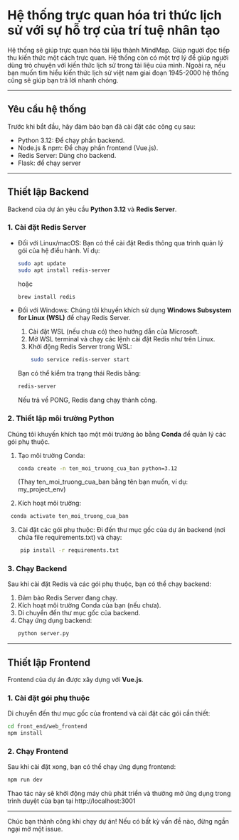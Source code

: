 # Hệ thống trực quan hóa tri thức lịch sử với sự hỗ trợ của trí tuệ nhân tạo

Hệ thống sẽ giúp trực quan hóa tài liệu thành MindMap. Giúp người đọc tiếp thu kiến thức một cách trực quan. Hệ thống còn có một trợ lý để giúp người dùng trò chuyện với kiến thức lịch sử trong tài liệu của mình. Ngoài ra, nếu bạn muốn tìm hiểu kiến thức lịch sử việt nam giai đoạn 1945-2000 hệ thống cũng sẽ giúp bạn trả lời nhanh chóng.

---

## Yêu cầu hệ thống

Trước khi bắt đầu, hãy đảm bảo bạn đã cài đặt các công cụ sau:

* Python 3.12: Để chạy phần backend.
* Node.js & npm: Để chạy phần frontend (Vue.js).
* Redis Server: Dùng cho backend.
* Flask: để chạy server

---

## Thiết lập Backend

Backend của dự án yêu cầu **Python 3.12** và **Redis Server**.

### 1. Cài đặt Redis Server

* Đối với Linux/macOS:
    Bạn có thể cài đặt Redis thông qua trình quản lý gói của hệ điều hành. Ví dụ:
    ```bash
    sudo apt update
    sudo apt install redis-server
    ```
    hoặc
    ```bash
    brew install redis
  ```
* Đối với Windows:
    Chúng tôi khuyến khích sử dụng **Windows Subsystem for Linux (WSL)** để chạy Redis Server.

    1.  Cài đặt WSL (nếu chưa có) theo hướng dẫn của Microsoft.
    2.  Mở WSL terminal và chạy các lệnh cài đặt Redis như trên Linux.
    3.  Khởi động Redis Server trong WSL:
    ```bash
        sudo service redis-server start
    ```
    Bạn có thể kiểm tra trạng thái Redis bằng:
    ```bash
    redis-server
    ```
    Nếu trả về PONG, Redis đang chạy thành công.

### 2. Thiết lập môi trường Python

Chúng tôi khuyến khích tạo một môi trường ảo bằng **Conda** để quản lý các gói phụ thuộc.

1.  Tạo môi trường Conda:
    ```bash
    conda create -n ten_moi_truong_cua_ban python=3.12
    ```
    (Thay ten_moi_truong_cua_ban bằng tên bạn muốn, ví dụ: my_project_env)

2.  Kích hoạt môi trường:
   ```bash
    conda activate ten_moi_truong_cua_ban
```
3.  Cài đặt các gói phụ thuộc:
    Đi đến thư mục gốc của dự án backend (nơi chứa file requirements.txt) và chạy:
```bash
    pip install -r requirements.txt
```
### 3. Chạy Backend

Sau khi cài đặt Redis và các gói phụ thuộc, bạn có thể chạy backend:

1.  Đảm bảo Redis Server đang chạy.
2.  Kích hoạt môi trường Conda của bạn (nếu chưa).
3.  Di chuyển đến thư mục gốc của backend.
4.  Chạy ứng dụng backend:
    ```bash
    python server.py
    ```
---
## Thiết lập Frontend

Frontend của dự án được xây dựng với **Vue.js**.

### 1. Cài đặt gói phụ thuộc

Di chuyển đến thư mục gốc của frontend và cài đặt các gói cần thiết:
```bash
cd front_end/web_frontend
npm install
```
### 2. Chạy Frontend

Sau khi cài đặt xong, bạn có thể chạy ứng dụng frontend:
```bash
npm run dev
```
Thao tác này sẽ khởi động máy chủ phát triển và thường mở ứng dụng trong trình duyệt của bạn tại http://localhost:3001

---

Chúc bạn thành công khi chạy dự án! Nếu có bất kỳ vấn đề nào, đừng ngần ngại mở một issue.
